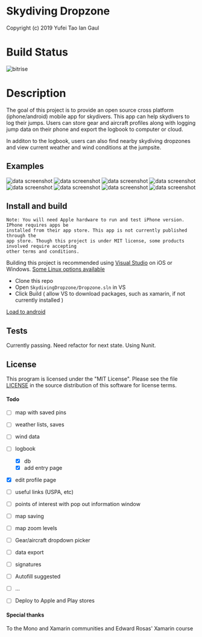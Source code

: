 # Skydiving Dropzone
Copyright (c) 2019 Yufei Tao Ian Gaul

# Build Status

![bitrise](https://app.bitrise.io/app/392d655d1c0b770a/status.svg?token=gry1j19c_cU9yh5LC8LAXw&branch=master)


# Description
The goal of this project is to provide an open source cross platform (iphone/android) mobile
app for skydivers. This app can help skydivers to log their jumps. Users can store gear and 
aircraft profiles along with logging jump data on their phone and export the logbook to computer or cloud.

In additon to the logbook, users can also find nearby skydiving dropzones and view
current weather and wind conditions at the jumpsite.

## Examples

![data screenshot](https://github.com/YufeiT/SkydivingDropzone/blob/master/screenshots/ss13%20at%2007.11.58.png)
![data screenshot](https://github.com/YufeiT/SkydivingDropzone/blob/master/screenshots/ss13%20at%2007.12.03.png)
![data screenshot](https://github.com/YufeiT/SkydivingDropzone/blob/master/screenshots/ss13%20at%2007.12.41.png)
![data screenshot](https://github.com/YufeiT/SkydivingDropzone/blob/master/screenshots/ss13%20at%2007.13.23.png)
![data screenshot](https://github.com/YufeiT/SkydivingDropzone/blob/master/screenshots/ss13%20at%2007.13.35.png)
![data screenshot](https://github.com/YufeiT/SkydivingDropzone/blob/master/screenshots/ss13%20at%2007.14.04.png)
![data screenshot](https://github.com/YufeiT/SkydivingDropzone/blob/master/screenshots/ss13%20at%2007.14.11.png)
![data screenshot](https://github.com/YufeiT/SkydivingDropzone/blob/master/screenshots/ss13%20at%2007.14.54.png)



## Install and build
	Note: You will need Apple hardware to run and test iPhone version. IPhone requires apps be
	installed from their app store.	This app is not currently published through the
	app store. Though this project is under MIT license, some products involved require accepting
	other terms and conditions.
	
Building this project is recommended using [Visual Studio](https://visualstudio.microsoft.com/vs/) on iOS or Windows. [Some Linux options available](https://www.monodevelop.com/)

- Clone this repo
- Open `SkydivingDropzone/Dropzone.sln` in VS
- Click Build ( allow VS to download packages, such as xamarin, if not currently installed )

[Load to android](https://github.com/YufeiT/SkydivingDropzone)


## Tests
Currently passing. Need refactor for next state. Using Nunit.

## License

This program is licensed under the "MIT License".  Please
see the file [LICENSE](https://github.com/YufeiT/SkydivingDropzone/blob/master/LICENSE) in the source distribution of this
software for license terms.

#### Todo

- [ ] map with saved pins
- [ ] weather lists, saves
- [ ] wind data
- [ ] logbook 
	- [x] db
	- [x] add entry page
- [x] edit profile page
- [ ] useful links (USPA, etc)
- [ ] points of interest with pop out information window 
- [ ] map saving
- [ ] map zoom levels
- [ ] Gear/aircraft dropdown picker
- [ ] data export
- [ ] signatures
- [ ] Autofill suggested
- [ ] ...
- [ ] Deploy to Apple and Play stores


#### Special thanks
To the Mono and Xamarin communities and Edward Rosas' Xamarin course

